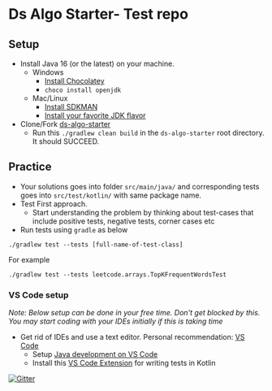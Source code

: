 # Ds Algo Starter- Test repo
## Setup

- Install Java 16 (or the latest) on your machine.
  - Windows
    - [Install Chocolatey](https://chocolatey.org/install)
    - `choco install openjdk`
  - Mac/Linux
    - [Install SDKMAN](https://sdkman.io/install)
    - [Install your favorite JDK flavor](https://sdkman.io/jdks)
- Clone/Fork [ds-algo-starter](https://github.com/overfullstack/ds-algo-starter)
  - Run this `./gradlew clean build` in the `ds-algo-starter` root directory. It should SUCCEED.

## Practice

- Your solutions goes into folder `src/main/java/` and corresponding tests goes into `src/test/kotlin/` with same package name.
- Test First approach.
  - Start understanding the problem by thinking about test-cases that include positive tests, negative tests, corner cases etc
- Run tests using `gradle` as below

```shell
./gradlew test --tests [full-name-of-test-class]
```
For example

```shell
./gradlew test --tests leetcode.arrays.TopKFrequentWordsTest
```
### VS Code setup

_Note: Below setup can be done in your free time. Don't get blocked by this. You may start coding with your IDEs initially if this is taking time_

- Get rid of IDEs and use a text editor. Personal recommendation: [VS Code](https://code.visualstudio.com/download)
  - Setup [Java development on VS Code](https://code.visualstudio.com/docs/languages/java)
  - Install this [VS Code Extension](https://marketplace.visualstudio.com/items?itemName=fwcd.kotlin) for writing tests in Kotlin


[![Gitter](https://badges.gitter.im/egnite-oss/community.svg)](https://gitter.im/egnite-oss/community?utm_source=badge&utm_medium=badge&utm_campaign=pr-badge)
